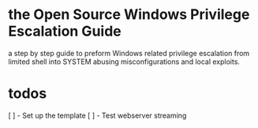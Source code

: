 # the Open Source Windows Privilege Escalation Guide
a step by step guide to preform Windows related privilege escalation from limited shell into SYSTEM abusing misconfigurations and local exploits.

# todos
[ ] - Set up the template
[ ] - Test webserver streaming

